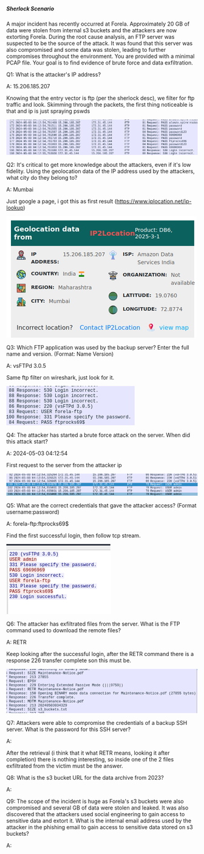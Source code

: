 
##### Sherlock Scenario

A major incident has recently occurred at Forela. Approximately 20 GB of data were stolen from internal s3 buckets and the attackers are now extorting Forela. During the root cause analysis, an FTP server was suspected to be the source of the attack. It was found that this server was also compromised and some data was stolen, leading to further compromises throughout the environment. You are provided with a minimal PCAP file. Your goal is to find evidence of brute force and data exfiltration.


Q1: What is the attacker's IP address?

A: 15.206.185.207

Knowing that the entry vector is ftp (per the sherlock desc), we filter for ftp traffic and look.
Skimming through the packets, the first thing noticeable is that and ip is just spraying pswds

![](../../Img/Pasted%20image%2020250425183043.png)

Q2: It's critical to get more knowledge about the attackers, even if it's low fidelity. Using the geolocation data of the IP address used by the attackers, what city do they belong to?

A: Mumbai

Just google a page, i got this as first result (https://www.iplocation.net/ip-lookup)

![](../../Img/Pasted%20image%2020250425183243.png)

Q3: Which FTP application was used by the backup server? Enter the full name and version. (Format: Name Version)

A: vsFTPd 3.0.5

Same ftp filter on wireshark, just look for it.

![](../../Img/Pasted%20image%2020250425183428.png)

Q4: The attacker has started a brute force attack on the server. When did this attack start?

A: 2024-05-03 04:12:54

First request to the server from the attacker ip

![](../../Img/Pasted%20image%2020250425183650.png)

Q5: What are the correct credentials that gave the attacker access? (Format username:password)

A: forela-ftp:ftprocks69$

Find the first successful login, then follow tcp stream.

![](../../Img/Pasted%20image%2020250425183816.png)

Q6: The attacker has exfiltrated files from the server. What is the FTP command used to download the remote files?

A: RETR

Keep looking after the successful login, after the RETR command there is a response 226 transfer complete son this must be.

![](../../Img/Pasted%20image%2020250425183941.png)

Q7: Attackers were able to compromise the credentials of a backup SSH server. What is the password for this SSH server?

A: 

After the retrieval (i think that it what RETR means, looking it after completion) there is nothing interesting, so inside one of the 2 files exfiltrated from the victim must be the answer.



Q8: What is the s3 bucket URL for the data archive from 2023?

A: 

Q9: The scope of the incident is huge as Forela's s3 buckets were also compromised and several GB of data were stolen and leaked. It was also discovered that the attackers used social engineering to gain access to sensitive data and extort it. What is the internal email address used by the attacker in the phishing email to gain access to sensitive data stored on s3 buckets?

A: 
